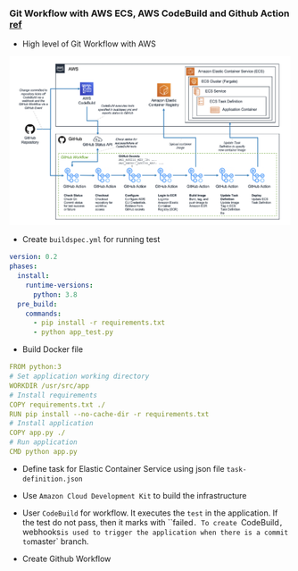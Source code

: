### Git Workflow with AWS ECS, AWS CodeBuild and Github Action [ref](https://aws.amazon.com/blogs/containers/create-a-ci-cd-pipeline-for-amazon-ecs-with-github-actions-and-aws-codebuild-tests/) 

- High level of Git Workflow with AWS

![gitflow](pictures/gitWorkFlow.png)

- Create ``buildspec.yml`` for running test
```yaml
version: 0.2
phases:
  install:
    runtime-versions:
      python: 3.8
  pre_build:
    commands:
      - pip install -r requirements.txt
      - python app_test.py
```
- Build Docker file 
```yaml
FROM python:3
# Set application working directory
WORKDIR /usr/src/app
# Install requirements
COPY requirements.txt ./
RUN pip install --no-cache-dir -r requirements.txt
# Install application
COPY app.py ./
# Run application
CMD python app.py
```
- Define task for Elastic Container Service using json file `task-definition.json`

- Use `Amazon Cloud Development Kit` to build the infrastructure

- User `CodeBuild` for workflow. It executes the `test` in the application. If the test do not pass, then it marks with ``failed`. To create `CodeBuild`, `webhooks` is used to trigger the application when there is a commit to `master` branch.

- Create Github Workflow